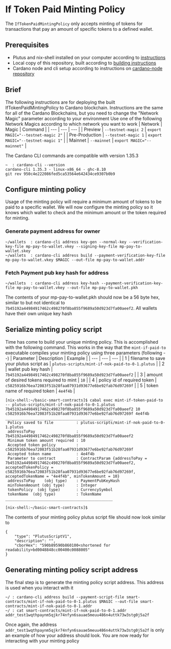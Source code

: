 # If Token Paid Minting Policy
The `IfTokenPaidMintingPolicy` only accepts minting of tokens for transactions that pay an amount of specific tokens to a defined wallet.

## Prerequisites
- Plutus and nix-shell installed on your computer according to [instructions](installing-plutus.md)
- Local copy of this repository, built according to [building instructions](building-the-basic-smart-contracts-repo.md)
- Cardano node and cli setup according to instructions on [cardano-node repository](https://github.com/input-output-hk/cardano-node)

## Brief
The following instructions are for deploying the built IfTokenPaidMintingPolicy to Cardano blockchain.
Instructions are the same for all of the Cardano Blockchains, but you need to change the
"Network Magic" parameter according to your environment
Use one of the following Network Magics according to which network you want to work
| Network | Magic | Command |
| --- | --- | --- |
| Preview | `--testnet-magic 2` | `export MAGIC="--testnet-magic 2"` |
| Pre-Production | `--testnet-magic 1` | `export MAGIC="--testnet-magic 1"` |
| Mainnet | `--mainnet` | `export MAGIC="--mainnet"` |

The Cardano CLI commands are compatible with version 1.35.3
```
~  : cardano-cli --version
cardano-cli 1.35.3 - linux-x86_64 - ghc-8.10
git rev 950c4e222086fed5ca53564e642434ce9307b0b9
```

## Configure minting policy
Usage of the minting policy will require a minimum amount of tokens to be paid to a specific wallet. We will now configure the minting policy so it knows which wallet to check and the minimum amount or the token required for minting. 

### Generate payment address for owner
```
~/wallets  : cardano-cli address key-gen --normal-key --verification-key-file mp-pay-to-wallet.vkey --signing-key-file mp-pay-to-wallet.skey
~/wallets  : cardano-cli address build --payment-verification-key-file mp-pay-to-wallet.vkey $MAGIC --out-file mp-pay-to-wallet.addr
```

### Fetch Payment pub key hash for address
```
~/wallets  : cardano-cli address key-hash --payment-verification-key-file mp-pay-to-wallet.vkey --out-file mp-pay-to-wallet.pkh
```

The contents of your mp-pay-to-wallet.pkh should now be a 56 byte hex, similar to but not identical to `7b45192a44984917462c498270f8ba855f9689a50d923d7fa00aeef2`. 
All wallets have their own unique key hash

## Serialize minting policy script
Time has come to build your unique minting policy. This is accomplished with the following command.
This works in the way that the `mint-if-paid-to` executable compiles your minting policy using three parameters (following --)
| Parameter | Description | Example |
| --- | --- | --- |
| 1 | filename to save your plutus script as | `plutus-scripts/mint-if-nok-paid-to-0-1.plutus` |
| 2 | wallet pub key hash | `7b45192a44984917462c498270f8ba855f9689a50d923d7fa00aeef2` | 
| 3 | amount of desired tokens required to mint | `10` |
| 4 | policy id of required token | `c5825916b76ea72083f51b28faa07931d93677e6be92fab76d97269f` |
| 5 | token name of required token | `4e4f4b` |
```
[nix-shell:~/basic-smart-contracts]$ cabal exec mint-if-token-paid-to -- plutus-scripts/mint-if-nok-paid-to-0-1.plutus 7b45192a44984917462c498270f8ba855f9689a50d923d7fa00aeef2 10 c5825916b76ea72083f51b28faa07931d93677e6be92fab76d97269f 4e4f4b
_______________________________________________
 Policy saved to file          : plutus-scripts/mint-if-nok-paid-to-0-1.plutus
 addressToPay                  : 7b45192a44984917462c498270f8ba855f9689a50d923d7fa00aeef2
 Minimum token amount required : 10
 Accepted token policy         : c5825916b76ea72083f51b28faa07931d93677e6be92fab76d97269f
 Accepted token name           : 4e4f4b
 Parameter to contract         : ContractParam {addressToPay = 7b45192a44984917462c498270f8ba855f9689a50d923d7fa00aeef2, acceptedTokenPolicy = c5825916b76ea72083f51b28faa07931d93677e6be92fab76d97269f, acceptedTokenName = "4e4f4b", minTokenAmount = 10}
 addressToPay    (obj type)    : PaymentPubKeyHash
 minTokenAmount (obj type)     : Integer
 tokenPolicy  (obj type)       : CurrencySymbol
 tokenName  (obj type)         : TokenName
_______________________________________________

[nix-shell:~/basic-smart-contracts]$ 

```
The contents of your minting policy plutus script file should now look similar to
```
{
    "type": "PlutusScriptV1",
    "description": "",
    "cborHex": "590b89590b860100<shortened for readability>bd0048848cc00400c0088005"
}
```

## Generating minting policy script address
The final step is to generate the minting policy script address. This address is used when you interact with it

```
~/ : cardano-cli address build --payment-script-file smart-contracts/mint-if-nok-paid-to-0-1.plutus $MAGIC --out-file smart-contracts/mint-if-nok-paid-to-0-1.addr
~/ : cat smart-contracts/mint-if-nok-paid-to-0-1.addr 
addr_test1wqthpaynm5qjkr74nfyn6sauae5meuu486n4uttk73w3stg0j5a2f 
```
Once again, the address `addr_test1wqthpaynm5qjkr74nfyn6sauae5meuu486n4uttk73w3stg0j5a2f` is only an example of how your address should look.
You are now ready for interacting with your minting policy
